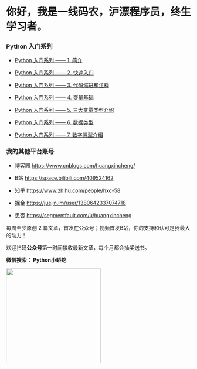 # 你好，我是一线码农，沪漂程序员，终生学习者。


### Python 入门系列


- [Python 入门系列 —— 1. 简介](https://mp.weixin.qq.com/s?__biz=MzU2ODcyMjQyOA==&mid=2247484709&idx=1&sn=0cbb2c1decf4bc59268b1aebeb529a38&chksm=fc88d3b6cbff5aa03d9e6f613c1d3464aa4b885c61f5cee4006cedbc9e0a0843e605835d5285&token=1728547473&lang=zh_CN#rd)


- [Python 入门系列 —— 2. 快速入门](https://mp.weixin.qq.com/s?__biz=MzU2ODcyMjQyOA==&mid=2247484763&idx=1&sn=2fa5b7fde7980db24edd340effa8e1d3&chksm=fc88d3c8cbff5ade21975203ae86ab6000ae527f028fd161d4c0bdf20f3f5ed75c2e1af51879&token=432862682&lang=zh_CN#rd)

- [Python 入门系列 —— 3. 代码缩进和注释](https://mp.weixin.qq.com/s?__biz=MzU2ODcyMjQyOA==&mid=2247484830&idx=1&sn=a8a174b7913e5601af4ad461e326f787&chksm=fc88d30dcbff5a1b5c5233f3957d054e169725381194c72ab9e6162e4a264e5ad5cda4ec3460&token=432862682&lang=zh_CN#rd)

- [Python 入门系列 —— 4. 变量基础](https://mp.weixin.qq.com/s?__biz=MzU2ODcyMjQyOA==&mid=2247484830&idx=2&sn=38167b2fe5e11530de4cf11aea90c62b&chksm=fc88d30dcbff5a1b3a57be90dc139f73e04dbcf21fd90ecb275434696a637b66e79ee2484065&token=432862682&lang=zh_CN#rd)

- [Python 入门系列 —— 5. 三大变量类型介绍](https://mp.weixin.qq.com/s?__biz=MzU2ODcyMjQyOA==&mid=2247484830&idx=3&sn=0828d4d0269dc9457dd3fc6b11743e67&chksm=fc88d30dcbff5a1b339e0191f1735fbe91d4cfc55c7764e2cfd4c11218566994512e01b8c620&token=432862682&lang=zh_CN#rd)

- [Python 入门系列 —— 6. 数据类型](https://mp.weixin.qq.com/s?__biz=MzU2ODcyMjQyOA==&mid=2247484830&idx=4&sn=3ce55a81b8741b754f23a1046ca86e41&chksm=fc88d30dcbff5a1b09345787117c216d32ef0d181e8453324087e36df006e4f9f87de5a8048d&token=432862682&lang=zh_CN#rd)

- [Python 入门系列 —— 7. 数字类型介绍](https://mp.weixin.qq.com/s?__biz=MzU2ODcyMjQyOA==&mid=2247484830&idx=5&sn=7fbc5e74c95c806193d0aede94c8e85f&chksm=fc88d30dcbff5a1bcf0fbfaac539cad57b1ff220d70d50a837b1c3047b88cf8d9d97094ab1e2&token=432862682&lang=zh_CN#rd)


### 我的其他平台账号


* 博客园   https://www.cnblogs.com/huangxincheng/

* B站     https://space.bilibili.com/409524162

* 知乎    https://www.zhihu.com/people/hxc-58

* 掘金   https://juejin.im/user/1380642337074718

* 思否   https://segmentfault.com/u/huangxincheng


每周至少原创 2 篇文章，首发在公众号；视频首发B站，你的支持和认可是我最大的动力！  


欢迎扫码**公众号**第一时间接收最新文章，每个月都会抽奖送书。


**微信搜索： Python小蟒蛇**


<a name="公众号"></a>


<img src='https://huangxincheng.oss-cn-hangzhou.aliyuncs.com/img/qrcode_for_gh_c5bc91a6c25b_258.jpg' width='258px' height='258px' />

